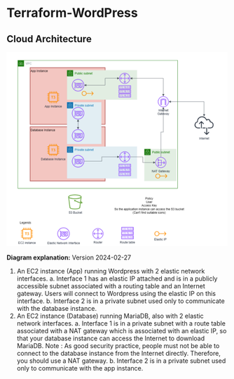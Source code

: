# Terraform-WordPress

## Cloud Architecture

![Alt Text](image/cloud_architecture.png)

**Diagram explanation:**
Version 2024-02-27
1. An EC2 instance (App) running Wordpress with 2 elastic network interfaces.
a. Interface 1 has an elastic IP attached and is in a publicly accessible subnet
associated with a routing table and an Internet gateway.
Users will connect to Wordpress using the elastic IP on this interface.
b. Interface 2 is in a private subnet used only to communicate with the database
instance.
2. An EC2 instance (Database) running MariaDB, also with 2 elastic network interfaces.
a. Interface 1 is in a private subnet with a route table associated with a NAT
gateway which is associated with an elastic IP, so that your database instance
can access the Internet to download MariaDB.
Note : As good security practice, people must not be able to connect to
the database instance from the Internet directly. Therefore, you should
use a NAT gateway.
b. Interface 2 is in a private subnet used only to communicate with the app
instance.